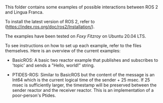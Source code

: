 This folder contains some examples of possible interactions between ROS 2 and Lingua Franca.

To install the latest version of ROS 2, refer to (https://index.ros.org/doc/ros2/Installation/).

The examples have been tested on *Foxy Fitzroy* on Ubuntu 20.04 LTS.

To see instructions on how to set up each example, refer to the files themselves. Here is an
overview of the current examples:

- BasicROS: A basic two reactor example that publishes and subscribes to 'topic' and sends a "Hello, world!" string.

- PTIDES-ROS: Similar to BasicROS but the content of the message is an Int64 which is the current logical time of
  the sender + 25 msec. If 25 msec is sufficiently larger, the timestamp will be preserved between the
  sender reactor and the receiver reactor. This is an implementation of a poor-person's Ptides.
